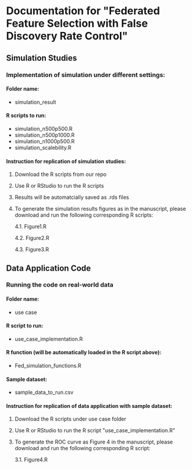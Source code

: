 # Documentation for "Federated Feature Selection with False Discovery Rate Control"

## Simulation Studies

###  Implementation of simulation under different settings:

#### Folder name: 
- simulation_result

#### R scripts to run:
 - simulation_n500p500.R
 - simulation_n500p1000.R
 - simulation_n1000p500.R
 - simulation_scalebility.R

#### Instruction for replication of simulation studies:
1. Download the R scripts from our repo
2. Use R or RStudio to run the R scripts
3. Results will be automatcially saved as .rds files
4. To generate the simulation results figures as in the manuscript, please download and run the following corresponding R scripts:
   
   4.1. Figure1.R
   
   4.2. Figure2.R
   
   4.3. Figure3.R


## Data Application Code

###  Running the code on real-world data

#### Folder name:
- use case

#### R script to run:
- use_case_implementation.R

#### R function (will be automatically loaded in the R script above):
- Fed_simulation_functions.R

#### Sample dataset:
- sample_data_to_run.csv

#### Instruction for replication of data application with sample dataset:
1. Download the R scripts under use case folder
2. Use R or RStudio to run the R script "use_case_implementation.R"
3. To generate the ROC curve as Figure 4 in the manuscript, please download and run the following corresponding R script:

   3.1. Figure4.R
